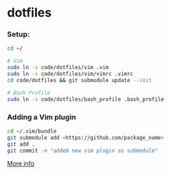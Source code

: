 # dotfiles

### Setup:

```bash
cd ~/

# Vim
sudo ln -s code/dotfiles/vim .vim
sudo ln -s code/dotfiles/vim/vimrc .vimrc
cd code/dotfiles && git submodule update --init

# Bash Profile
sudo ln -s code/dotfiles/bash_profile .bash_profile
```

### Adding a Vim plugin
```bash
cd ~/.vim/bundle
git submodule add <https://github.com/package_name>
git add .
git commit -m "added new vim plugin as submodule"
```
[More info](http://vimcasts.org/episodes/synchronizing-plugins-with-git-submodules-and-pathogen/)
